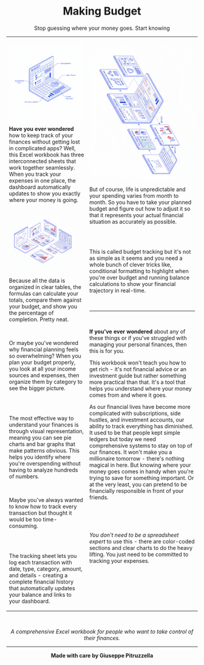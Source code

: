 <div align="center">
<h1>Making Budget</h1>
<p>Stop guessing where your money goes. Start knowing</p>
</div>

<table>
<tr>
<td width="42%" valign="top">

<br>

<img src="images/small.png" alt="Budget Dashboard" width="100%">

<br>

**Have you ever wondered** how to keep track of your finances without getting lost in complicated apps? Well, this Excel workbook has three interconnected sheets that work together seamlessly. When you track your expenses in one place, the dashboard automatically updates to show you exactly where your money is going.

<br>

<img src="images/medium.png" alt="Budget Planning" width="90%">

<br>

Because all the data is organized in clear tables, the formulas can calculate your totals, compare them against your budget, and show you the percentage of completion. Pretty neat.

<br>

Or maybe you've wondered why financial planning feels so overwhelming? When you plan your budget properly, you look at all your income sources and expenses, then organize them by category to see the bigger picture.

<br>

<br>

The most effective way to understand your finances is through visual representation, meaning you can see pie charts and bar graphs that make patterns obvious. This helps you identify where you're overspending without having to analyze hundreds of numbers.

<br>

Maybe you've always wanted to know how to track every transaction but thought it would be too time-consuming.

<br>

<br>

The tracking sheet lets you log each transaction with date, type, category, amount, and details - creating a complete financial history that automatically updates your balance and links to your dashboard.

</td>
<td width="58%" valign="top">

<br>

<img src="images/long.png" alt="Budget Tracking Sheet" width="100%">

<br>

But of course, life is unpredictable and your spending varies from month to month. So you have to take your planned budget and figure out how to adjust it so that it represents your actual financial situation as accurately as possible.

<br>

<br>

This is called budget tracking but it's not as simple as it seems and you need a whole bunch of clever tricks like, conditional formatting to highlight when you're over budget and running balance calculations to show your financial trajectory in real-time.

<br>

---

<br>

**If you've ever wondered** about any of these things or if you've struggled with managing your personal finances, then this is for you.

This workbook won't teach you how to get rich - it's not financial advice or an investment guide but rather something more practical than that. It's a tool that helps you understand where your money comes from and where it goes.

As our financial lives have become more complicated with subscriptions, side hustles, and investment accounts, our ability to track everything has diminished. It used to be that people kept simple ledgers but today we need comprehensive systems to stay on top of our finances.
It won't make you a millionaire tomorrow - there's nothing magical in here. But knowing where your money goes comes in handy when you're trying to save for something important. Or at the very least, you can pretend to be financially responsible in front of your friends.

<br>

<br>

<br>

<br>
<i>You don't need to be a spreadsheet expert</i> to use this - there are color-coded sections and clear charts to do the heavy lifting. You just need to be committed to tracking your expenses.

</td>
</tr>
</table>

<br>

<p align="center">
  <i>A comprehensive Excel workbook for people who want to take control of their finances.</i><br>
</p>

---

<div align="center">

<b>Made with care by Giuseppe Pitruzzella</b>

</div>
